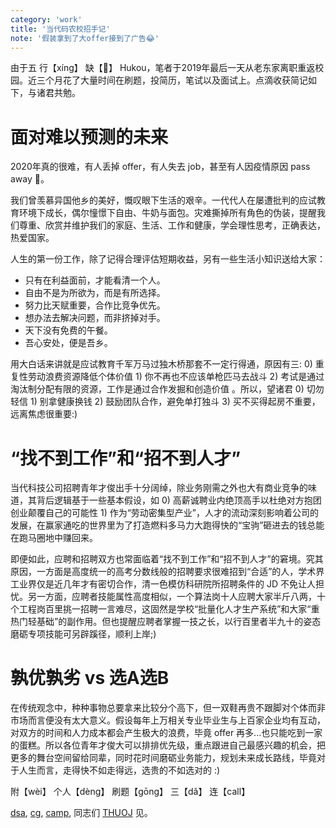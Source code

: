 ```yaml
---
category: 'work'
title: '当代码农校招手记'
note: '假装拿到了大offer接到了广告😂'
---
```


由于五
行【xíng】
缺【🐶】
Hukou，笔者于2019年最后一天从老东家离职重返校园。近三个月花了大量时间在刷题，投简历，笔试以及面试上。点滴收获简记如下，与诸君共勉。

# 面对难以预测的未来

2020年真的很难，有人丢掉 offer，有人失去 job，甚至有人因疫情原因 pass away 🙏。

我们曾羡慕异国他乡的美好，慨叹眼下生活的艰辛。一代代人在屡遭批判的应试教育环境下成长，偶尔憧憬下自由、牛奶与面包。灾难撕掉所有角色的伪装，提醒我们尊重、欣赏并维护我们的家庭、生活、工作和健康，学会理性思考，正确表达，热爱国家。

人生的第一份工作，除了记得合理评估短期收益，另有一些生活小知识送给大家：

+ 只有在利益面前，才能看清一个人。
+ 自由不是为所欲为，而是有所选择。
+ 努力比天赋重要，合作比竞争优先。
+ 想办法去解决问题，而非挤掉对手。
+ 天下没有免费的午餐。
+ 吾心安处，便是吾乡。

用大白话来讲就是应试教育千军万马过独木桥那套不一定行得通，原因有三: 0) 重复性劳动浪费资源降低个体价值 1) 你不再也不应该单枪匹马去战斗 2) 考试是通过淘汰制分配有限的资源，工作是通过合作发掘和创造价值 。所以，望诸君 0) 切勿轻信 1) 别拿健康换钱 2) 鼓励团队合作，避免单打独斗 3) 买不买得起房不重要，远离焦虑很重要:)

# “找不到工作”和“招不到人才”

当代科技公司招聘青年才俊出手十分阔绰，除业务刚需之外也大有商业竞争的味道，其背后逻辑基于一些基本假设，如 0) 高薪诚聘业内绝顶高手以杜绝对方抱团创业颠覆自己的可能性 1) 作为“劳动密集型产业”，人才的流动深刻影响着公司的发展，在赢家通吃的世界里为了打造燃料多马力大跑得快的“宝驹”砸进去的钱总能在跑马圈地中赚回来。

即便如此，应聘和招聘双方也常面临着“找不到工作”和“招不到人才”的窘境。究其原因，一方面是高度统一的高考分数线般的招聘要求很难招到“合适”的人，学术界工业界仅是近几年才有密切合作，清一色模仿科研院所招聘条件的 JD 不免让人担忧。另一方面，应聘者技能属性高度相似，一个算法岗十人应聘大家半斤八两，十个工程岗百里挑一招聘一言难尽，这固然是学校“批量化人才生产系统”和大家“重热门轻基础”的副作用。但也提醒应聘者掌握一技之长，以行百里者半九十的姿态磨砺专项技能可另辟蹊径，顺利上岸;)

# 孰优孰劣 vs 选A选B

在传统观念中，种种事物总要拿来比较分个高下，但一双鞋再贵不跟脚对个体而非市场而言便没有太大意义。假设每年上万相关专业毕业生与上百家企业均有互动，对双方的时间和人力成本都会产生极大的浪费，毕竟 offer 再多...也只能吃到一家的蛋糕。所以各位青年才俊大可以排排优先级，重点跟进自己最感兴趣的机会，把更多的舞台空间留给同辈，同时花时间磨砺业务能力，规划未来成长路线，毕竟对于人生而言，走得快不如走得远，选贵的不如选对的 :)


附【wèi】
个人【dèng】
刷题【gōng】
三【dǎ】
连【call】

[dsa](https://next.xuetangx.com/course/THU08091000384 "数据结构"), [cg](https://next.xuetangx.com/course/THU08091000327 "计算几何"), [camp](https://next.xuetangx.com/training/xuetangx0809000775/545524 "算法训练营"), 同志们 [THUOJ](https://dsa.cs.tsinghua.edu.cn/oj/) 见。
